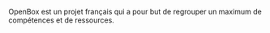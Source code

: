 OpenBox est un projet français qui a pour but de regrouper un maximum de compétences et de ressources.
